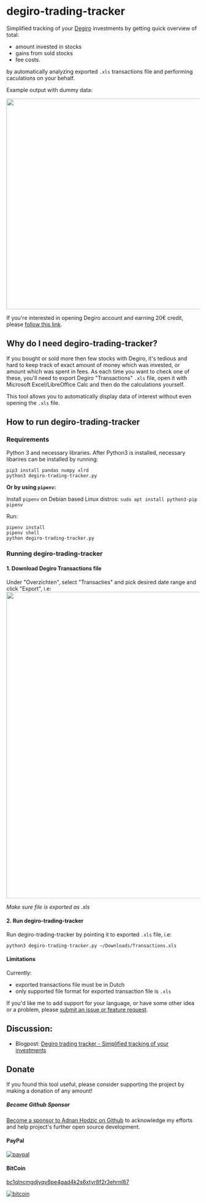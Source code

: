 # degiro-trading-tracker

Simplified tracking of your [Degiro](https://www.degiro.com) investments by getting quick overview of total: 

* amount invested in stocks
* gains from sold stocks
* fee costs. 

by automatically analyzing exported `.xls` transactions file and performing caculations on your behalf.

Example output with dummy data:

<img src="https://github.com/user-attachments/assets/071dbac3-a30e-45a6-bad5-6ab0c598b837" width="550" />

If you're interested in opening Degiro account and earning 20€ credit, please [follow this link](https://www.degiro.nl/start-met-beleggen?id=25367010&amp;utm_source=mgm).


## Why do I need degiro-trading-tracker?

If you bought or sold more then few stocks with Degiro, it's tedious and hard to keep track of exact amount of money which was invested, or amount which was spent in fees. As each time you want to check one of these, you'll need to export Degiro "Transactions" `.xls` file, open it with Microsoft Excel/LibreOffice Calc and then do the calculations yourself.

This tool allows you to automatically display data of interest without even opening the `.xls` file.

## How to run degiro-trading-tracker

### Requirements

Python 3 and necessary libraries. After Python3 is installed, necessary libarires can be installed by running:
```
pip3 install pandas numpy xlrd
python3 degiro-trading-tracker.py
```

**Or by using `pipenv`:**

Install `pipenv` on Debian based Linux distros: `sudo apt install python3-pip pipenv`

Run:

```
pipenv install
pipenv shell
python degiro-trading-tracker.py
```


### Running degiro-trading-tracker

#### 1. Download Degiro Transactions file

Under "Overzichten", select "Transacties" and pick desired date range and click "Export", i.e:
<img src="https://foolcontrol.org/wp-content/uploads/2020/11/degiro-transactions-export.jpg" width="800" />

*Make sure file is exported as .xls*

#### 2. Run degiro-trading-tracker

Run degiro-trading-tracker by pointing it to exported `.xls` file, i.e:

```
python3 degiro-trading-tracker.py ~/Downloads/Transactions.xls
```

#### Limitations

Currently:

* exported transactions file must be in Dutch
* only supported file format for exported transaction file is `.xls`

If you'd like me to add support for your language, or have some other idea or a problem, please [submit an issue or feature request](https://github.com/AdnanHodzic/degiro-trading-tracker/issues).

## Discussion:

* Blogpost: [Degiro trading tracker - Simplified tracking of your investments](http://foolcontrol.org/?p=3614)

## Donate

If you found this tool useful, please consider supporting the project by making a donation of any amount!

##### Become Github Sponsor

[Become a sponsor to Adnan Hodzic on Github](https://github.com/sponsors/AdnanHodzic) to acknowledge my efforts and help project's further open source development.

#### PayPal
[![paypal](https://www.paypalobjects.com/en_US/NL/i/btn/btn_donateCC_LG.gif)](https://www.paypal.com/cgi-bin/webscr?cmd=_donations&business=adnan%40hodzic.org&item_name=Purpose%3A+Contribution+for+work+on+degiro-trader-tracker&currency_code=EUR)

#### BitCoin
[bc1qlncmgdjyqy8pe4gad4k2s6xtyr8f2r3ehrnl87](bitcoin:bc1qlncmgdjyqy8pe4gad4k2s6xtyr8f2r3ehrnl87)

[![bitcoin](https://foolcontrol.org/wp-content/uploads/2019/08/btc-donate-displaylink-debian.png)](bitcoin:bc1qlncmgdjyqy8pe4gad4k2s6xtyr8f2r3ehrnl87)

